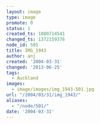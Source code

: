 ```yaml
---
layout: image
type: image
promote: 0
status: 1
created_ts: 1080714541
changed_ts: 1372159376
node_id: 501
title: IMG_1943
author: anj
created: '2004-03-31'
changed: '2013-06-25'
tags:
  - Auckland
images:
  - image/images/img_1943-501.jpg
url: "/2004/03/31/img_1943/"
aliases:
  - "/node/501/"
date: '2004-03-31'
---
```


